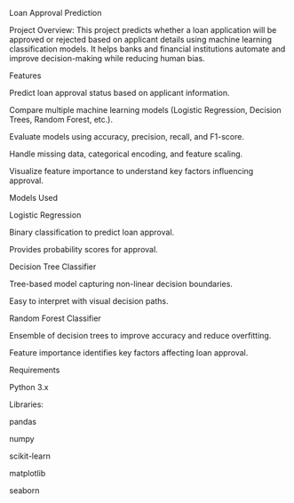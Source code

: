 Loan Approval Prediction

Project Overview:
This project predicts whether a loan application will be approved or rejected based on applicant details using machine learning classification models. It helps banks and financial institutions automate and improve decision-making while reducing human bias.

Features

Predict loan approval status based on applicant information.

Compare multiple machine learning models (Logistic Regression, Decision Trees, Random Forest, etc.).

Evaluate models using accuracy, precision, recall, and F1-score.

Handle missing data, categorical encoding, and feature scaling.

Visualize feature importance to understand key factors influencing approval.

Models Used

Logistic Regression

Binary classification to predict loan approval.

Provides probability scores for approval.

Decision Tree Classifier

Tree-based model capturing non-linear decision boundaries.

Easy to interpret with visual decision paths.

Random Forest Classifier

Ensemble of decision trees to improve accuracy and reduce overfitting.

Feature importance identifies key factors affecting loan approval.

Requirements

Python 3.x

Libraries:

pandas

numpy

scikit-learn

matplotlib

seaborn